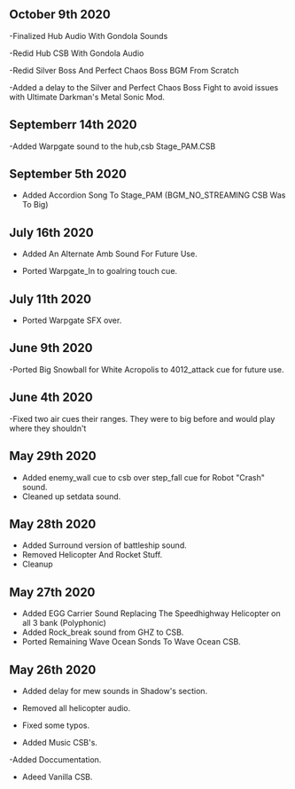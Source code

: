 ## October 9th 2020

-Finalized Hub Audio With Gondola Sounds

-Redid Hub CSB With Gondola Audio

-Redid Silver Boss And Perfect Chaos Boss BGM From Scratch

-Added a delay to the Silver and Perfect Chaos Boss Fight to avoid issues with Ultimate Darkman's Metal Sonic Mod.

## Septemberr 14th 2020

-Added Warpgate sound to the hub,csb Stage_PAM.CSB

## September 5th 2020

- Added Accordion Song To Stage_PAM (BGM_NO_STREAMING CSB Was To Big)

## July 16th 2020

- Added An Alternate Amb Sound For Future Use. 

- Ported Warpgate_In to goalring touch cue.

## July 11th 2020

- Ported Warpgate SFX over.

## June 9th 2020

-Ported Big Snowball for White Acropolis to 4012_attack cue for future use.

## June 4th 2020

-Fixed two air cues their ranges. They were to big before and would play where they shouldn't


## May 29th 2020
- Added enemy_wall cue to csb over step_fall cue for Robot "Crash" sound.
- Cleaned up setdata sound.


## May 28th 2020

- Added Surround version of battleship sound.
- Removed Helicopter And Rocket Stuff.
- Cleanup


## May 27th 2020

- Added EGG Carrier Sound Replacing The Speedhighway Helicopter on all 3 bank (Polyphonic) 
- Added Rock_break sound from GHZ to CSB.
- Ported Remaining Wave Ocean Sonds To Wave Ocean CSB.



## May 26th 2020

- Added delay for mew sounds in Shadow's section.

- Removed all helicopter audio.

- Fixed some typos.

- Added Music CSB's.

-Added Doccumentation.

- Adeed Vanilla CSB.
